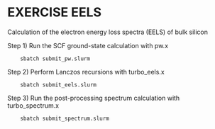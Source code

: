 EXERCISE EELS
=================================================
Calculation of the electron energy loss spectra (EELS) of bulk silicon


Step 1) Run the SCF ground-state calculation with pw.x

        sbatch submit_pw.slurm

Step 2) Perform Lanczos recursions with turbo_eels.x

        sbatch submit_eels.slurm

Step 3) Run the post-processing spectrum calculation with turbo_spectrum.x

        sbatch submit_spectrum.slurm

